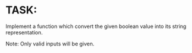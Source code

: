 # TASK:
Implement a function which convert the given boolean value into its string representation.

Note: Only valid inputs will be given.